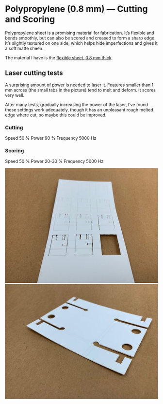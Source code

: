 # Polypropylene (0.8 mm) — Cutting and Scoring 
Polypropylene sheet is a promising material for fabrication. It’s flexible and bends smoothly, but can also be scored and creased to form a sharp edge. It’s slightly textured on one side, which helps hide imperfections and gives it a soft matte sheen.

The material I have is the [flexible sheet, 0.8 mm thick](https://www.seawhite.co.uk/Catalogue/SURFACES-MOUNTING/Modelling-Board-Sheet/Polypropylene/A2-Polyproylene-Sheet-POLYPRO-2).

## Laser cutting tests

A surprising amount of power is needed to laser it.
Features smaller than 1 mm across (the small tabs in the picture) tend to melt and deform.
It scores very well. 

After many tests, gradually increasing the power of the laser, I’ve found these settings work adequately, though it has an unpleasant rough melted edge where cut, so maybe this could be improved.

### Cutting
Speed 50 %
Power 90 %
Frequency 5000 Hz

### Scoring
Speed 50 %
Power 20-30 %
Frequency 5000 Hz

![](IMG_2714.jpg)
![](IMG_2650.jpg)




